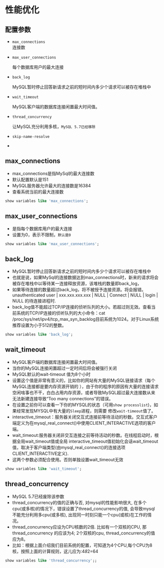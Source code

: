 # 性能优化
    
## 配置参数
* `max_connections`   
    连接数
* `max_user_connections`

    每个数据库用户的最大连接

* `back_log`

    MySQL暂时停止回答新请求之前的短时间内多少个请求可以被存在堆栈中

* `wait_timeout`

    MySQL客户端的数据库连接闲置最大时间值。

* `thread_concurrency`

    让MySQL充分利用多核，`MySQL 5.7已经移除`
* `skip-name-resolve`

* 

## max_connections
* max_connections是指MySql的最大连接数
* 默认配置默认是151
* MySQL服务器允许最大的连接数是16384
* 查看系统当前的最大连接数
``` sql
show variables like 'max_connections';
```

## max_user_connections

* 是指每个数据库用户的最大连接
* 设置为0，表示不限制，`默认是0`
``` sql
show variables like 'max_user_connections';
```


## back_log
* MySQL暂时停止回答新请求之前的短时间内多少个请求可以被存在堆栈中
* 也就是说，如果MySql的连接数据达到max_connections时，新来的请求将会被存在堆栈中以等待某一连接释放资源，该堆栈的数量即back_log，
* 如果等待连接的数量超过back_log，将不被授予连接资源。将会报错。unauthenticated user | xxx.xxx.xxx.xxx | NULL | Connect | NULL | login | NULL 的待连接进程时.
* back_log值不能超过TCP/IP连接的侦听队列的大小。若超过则无效。查看当前系统的TCP/IP连接的侦听队列的大小命令：cat /proc/sys/net/ipv4/tcp_max_syn_backlog目前系统为1024。对于Linux系统推荐设置为小于512的整数。

``` sql
show variables like 'back_log';
```

## wait_timeout
* MySQL客户端的数据库连接闲置最大时间值。
* 当你的MySQL连接闲置超过一定时间后将会被强行关闭
* MySQL默认的wait-timeout  值为8个小时
* 设置这个值是非常有意义的，比如你的网站有大量的MySQL链接请求（每个MySQL连接都是要内存资源开销的 ），由于你的程序的原因有大量的连接请求空闲啥事也不干，白白占用内存资源，或者导致MySQL超过最大连接数从来无法新建连接导致“Too many connections”的错误。
* 在设置之前你可以查看一下你的MYSQL的状态（可用`show processlist`)，如果经常发现MYSQL中有大量的`Sleep`进程，则需要 修改`wait-timeout`值了。
* interactive_timeout：服务器关闭交互式连接前等待活动的秒数。交互式客户端定义为在mysql_real_connect()中使用CLIENT_INTERACTIVE选项的客户端。
* wait_timeout:服务器关闭非交互连接之前等待活动的秒数。在线程启动时，根据全局wait_timeout值或全局 interactive_timeout值初始化会话wait_timeout值，取决于客户端类型(由mysql_real_connect()的连接选项CLIENT_INTERACTIVE定义).
* 这两个参数必须配合使用。否则单独设置wait_timeout无效

``` sql
show variables like 'wait_timeout';
```

## thread_concurrency
* MySQL 5.7已经废除该参数
* thread_concurrency的值的正确与否, 对mysql的性能影响很大, 在多个cpu(或多核)的情况下，错误设置了thread_concurrency的值, 会导致mysql不能充分利用多cpu(或多核), 出现同一时刻只能一个cpu(或核)在工作的情况。
* thread_concurrency应设为CPU核数的2倍. 比如有一个双核的CPU, 那thread_concurrency  的应该为4; 2个双核的cpu, thread_concurrency的值应为8。
* 比如：根据上面介绍我们目前系统的配置，可知道为4个CPU,每个CPU为8核，按照上面的计算规则，这儿应为:4*8*2=64

``` sql
show variables like 'thread_concurrency';;
```


